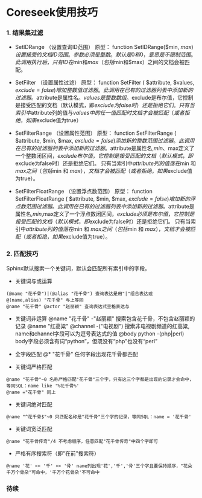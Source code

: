 # Coreseek使用技巧

### 1. 结果集过滤
* SetIDRange （设置查询ID范围）
原型： function SetIDRange($min, $max)
设置接受的文档ID范围。参数必须是整数。默认是0和0，意思是不限制范围。
此调用执行后，只有ID在$min和$max（包括$min和$max）之间的文档会被匹配。

* SetFilter （设置属性过滤）
原型： function SetFilter ( $attribute, $values, $exclude=false )
增加整数值过滤器。
此调用在已有的过滤器列表中添加新的过滤器。$attribute是属性名。$values是整数数组。$exclude是布尔值，它控制是接受匹配的文档（默认模式，即$exclude为false时）还是拒绝它们。
只有当索引中$attribute列的值与$values中的任一值匹配时文档才会被匹配（或者拒绝，如果$exclude值为true）

* SetFilterRange （设置属性范围）
原型： function SetFilterRange ( $attribute, $min, $max, $exclude=false )
添加新的整数范围过滤器。
此调用在已有的过滤器列表中添加新的过滤器。$attribute是属性名,$min、$max定义了一个整数闭区间，$exclude布尔值，它控制是接受匹配的文档（默认模式，即$exclude为false时）还是拒绝它们。
只有当索引中$attribute列的值落在$min 和 $max之间（包括$min 和 $max），文档才会被匹配（或者拒绝，如果$exclude值为true）。

* SetFilterFloatRange （设置浮点数范围）
原型： function SetFilterFloatRange ( $attribute, $min, $max, $exclude=false )
增加新的浮点数范围过滤器。
此调用在已有的过滤器列表中添加新的过滤器。$attribute是属性名,$min,$max定义了一个浮点数闭区间，$exclude必须是布尔值，它控制是接受匹配的文档（默认模式，即$exclude为false时）还是拒绝它们。
只有当索引中$attribute列的值落在$min 和 $max之间（包括$min 和 $max），文档才会被匹配（或者拒绝，如果$exclude值为true）。

### 2. 匹配技巧

Sphinx默认搜索一个关键词，默认会匹配所有索引中的字段。

* 关键词与或运算
```
(@name "花千骨")|(@alias "花千骨") 查询表达是用"|"组合表达或
@(name,alias) "花千骨" 与上等同
@name "花千骨" @actor "赵丽颖" 查询表达式空格表达与
```
* 关键词非运算
@name "花千骨" -"赵丽颖" 搜索包含花千骨，不包含赵丽颖的记录
@name "红高粱" @channel -("电视剧") 搜索非电视剧频道的红高粱, name和channel字段可以为逗号表达式的值
@body python -(php|perl) body字段必须含有词“python”，但既没有“php”也没有“perl”

* 全字段匹配
@* "花千骨" 任何字段出现花千骨都匹配

* 关键词严格匹配
```
@name "花千骨"~0 名称严格匹配"花千骨"三个字，只有这三个字都是出现的记录才会命中，等同SQL：name like '%花千骨%'
@name ="花千骨" 同上
```

* 关键词绝对匹配
```
@name "^花千骨$"~0 只匹配名称是"花千骨"三个字的记录，等同SQL：name = '花千骨'
```

* 关键词宽泛匹配
```
@name "花千骨传奇"/4 不考虑顺序，任意匹配"花千骨传奇"中四个字即可
```

* 严格有序搜索符（即"在前"搜索符）
```
@name '花' << '千' << '骨' name列出现'花','千','骨'三个字且要保持顺序，"花朵千万个骨朵"可命中，'千万个花骨朵'不可命中
```

### 待续
